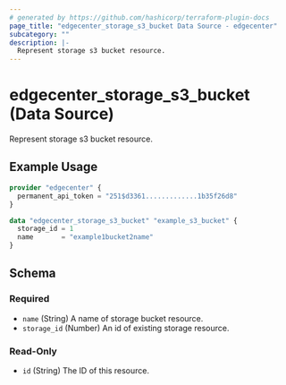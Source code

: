 ```yaml
---
# generated by https://github.com/hashicorp/terraform-plugin-docs
page_title: "edgecenter_storage_s3_bucket Data Source - edgecenter"
subcategory: ""
description: |-
  Represent storage s3 bucket resource.
---
```


# edgecenter_storage_s3_bucket (Data Source)

Represent storage s3 bucket resource.

## Example Usage

```terraform
provider "edgecenter" {
  permanent_api_token = "251$d3361.............1b35f26d8"
}

data "edgecenter_storage_s3_bucket" "example_s3_bucket" {
  storage_id = 1
  name       = "example1bucket2name"
}
```

<!-- schema generated by tfplugindocs -->
## Schema

### Required

- `name` (String) A name of storage bucket resource.
- `storage_id` (Number) An id of existing storage resource.

### Read-Only

- `id` (String) The ID of this resource.


